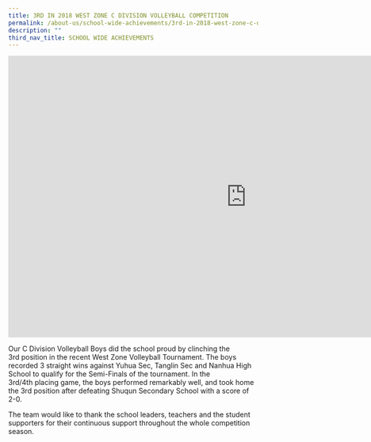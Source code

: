 ```yaml
---
title: 3RD IN 2018 WEST ZONE C DIVISION VOLLEYBALL COMPETITION
permalink: /about-us/school-wide-achievements/3rd-in-2018-west-zone-c-division-volleyball-competition
description: ""
third_nav_title: SCHOOL WIDE ACHIEVEMENTS
---
```

<iframe allowfullscreen="true" height="569" width="960" frameborder="0" src="https://docs.google.com/presentation/d/e/2PACX-1vRN748988q3icugRxalTYzR5Ey4oudT4L-wnTvGeFKt4SZR4lJl2Njo6TxnjPLHrI4QLN6jrx8lgLOR/embed?start=true&amp;loop=true&amp;delayms=3000"></iframe>

Our C Division Volleyball Boys did the school proud by clinching the 3rd position in the recent West Zone Volleyball Tournament. The boys recorded 3 straight wins against Yuhua Sec, Tanglin Sec and Nanhua High School to qualify for the Semi-Finals of the tournament. In the 3rd/4th placing game, the boys performed remarkably well, and took home the 3rd position after defeating Shuqun Secondary School with a score of 2-0.  

The team would like to thank the school leaders, teachers and the student supporters for their continuous support throughout the whole competition season.